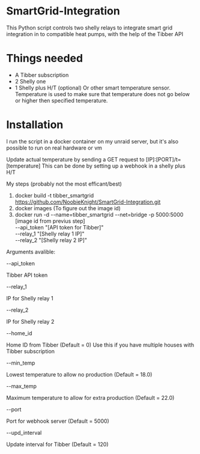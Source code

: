 # SmartGrid-Integration

This Python script controls two shelly relays to integrate smart grid integration in to compatible heat pumps, with the help of the Tibber API

# Things needed

* A Tibber subscription
* 2 Shelly one
* 1 Shelly plus H/T (optional)
  Or other smart temperature sensor. Temperature is used to make sure that temperature does not go below or higher then specified temperature.
  

# Installation

I run the script in a docker container on my unraid server, but it's also possible to run on real hardware or vm

Update actual temperature by sending a GET request to [IP]:[PORT]/t=[temperature]
This can be done by setting up a webhook in a shelly plus H/T
  

My steps (probably not the most efficant/best)
1. docker build -t tibber_smartgrid https://github.com/NoobieKnight/SmartGrid-Integration.git
2. docker images (To figure out the image id)
3. docker run -d --name=tibber_smartgrid --net=bridge -p 5000:5000 [image id from previus step] \
                 --api_token "[API token for Tibber]" \
                 --relay_1 "[Shelly relay 1 IP]" \
                 --relay_2 "[Shelly relay 2 IP]"

Arguments avalible:

--api_token

Tibber API token
  
  
--relay_1

IP for Shelly relay 1
  
  
--relay_2

IP for Shelly relay 2
  
  
--home_id

Home ID from Tibber (Default = 0) Use this if you have multiple houses with Tibber subscription
  
  
--min_temp

Lowest temperature to allow no production (Default = 18.0)
  
  
--max_temp

Maximum temperature to allow for extra production (Default = 22.0)
  
  
--port

Port for webhook server (Default = 5000)
  
  
--upd_interval

Update interval for Tibber (Default = 120)
  

